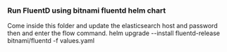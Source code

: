 ### Run FluentD using bitnami fluentd helm chart
Come inside this folder and update the elasticsearch host and password then and enter the flow command.
helm upgrade --install fluentd-release bitnami/fluentd -f values.yaml